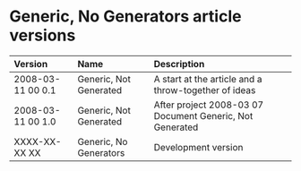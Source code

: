 ﻿Generic, No Generators article versions
=======================================

|**Version**|**Name**|**Description**|
| :- | :- | :- |
|2008-03-11 00  0.1|Generic, Not Generated|A start at the article and a throw-together of ideas|
|2008-03-11 00  1.0|Generic, Not Generated|After project  2008-03 07  Document Generic, Not Generated|
|XXXX-XX-XX XX|Generic, No Generators|Development version|

